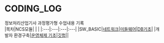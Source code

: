 # CODING_LOG
정보처리산업기사 과정평가형 수업내용 기록 <br>
|목차|NCS모듈| | |
|:---|:---|:---|:---|
|SW_BASIC|[네트워크](./네트워크)|[미들웨어](./미들웨어)|[DB기초](./DB기초)|
|개발자 환경구축|[운영체제 기초](./개발자-환경구축/리눅스)|[깃헙](./개발자-환경구축/깃헙)||
